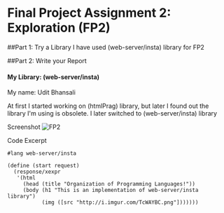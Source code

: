 # Final Project Assignment 2: Exploration (FP2)

##Part 1: Try a Library
I have used (web-server/insta) library for FP2

##Part 2: Write your Report
#### My Library: (web-server/insta)
My name: Udit Bhansali

At first I started working on (htmlPrag) library, but later I found out the library I'm using is obsolete. I later switched to (web-server/insta) library

Screenshot
![FP2](http://i.imgur.com/Ts9kav4.png?1)

Code Excerpt
```
#lang web-server/insta
 
(define (start request)
  (response/xexpr
   '(html
     (head (title "Organization of Programming Languages!"))
     (body (h1 "This is an implementation of web-server/insta library")
           (img ([src "http://i.imgur.com/TcWAYBC.png"]))))))
```
